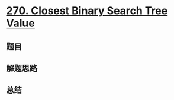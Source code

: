 # [270. Closest Binary Search Tree Value](https://leetcode.com/problems/closest-binary-search-tree-value/)

## 题目


## 解题思路


## 总结


